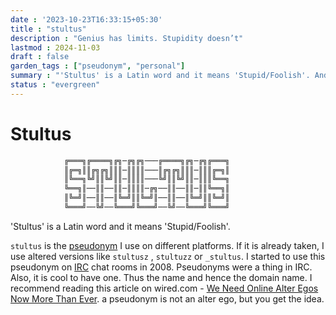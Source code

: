 ```yaml
---
date : '2023-10-23T16:33:15+05:30'
title : "stultus"
description : "Genius has limits. Stupidity doesn’t"
lastmod : 2024-11-03
draft : false
garden_tags : ["pseudonym", "personal"]
summary : "'Stultus' is a Latin word and it means 'Stupid/Foolish'. And I use this as my pseudonym"
status : "evergreen"
---
```


# Stultus

```txt
            ╔═══╗╔════╗╔╗─╔╗╔╗───╔════╗╔╗─╔╗╔═══╗
            ║╔═╗║║╔╗╔╗║║║─║║║║───║╔╗╔╗║║║─║║║╔═╗║
            ║╚══╗╚╝║║╚╝║║─║║║║───╚╝║║╚╝║║─║║║╚══╗
            ╚══╗║──║║──║║─║║║║─╔╗──║║──║║─║║╚══╗║
            ║╚═╝║──║║──║╚═╝║║╚═╝║──║║──║╚═╝║║╚═╝║
            ╚═══╝──╚╝──╚═══╝╚═══╝──╚╝──╚═══╝╚═══╝
```

'Stultus' is a Latin word and it means 'Stupid/Foolish'.

`stultus` is the [pseudonym](https://en.wikipedia.org/wiki/Pseudonym) I use on different platforms. If it is already taken, I use altered versions like `stultusz` , `stultuzz` or `_stultus`. I started to use this pseudonym on [IRC](https://en.wikipedia.org/wiki/Internet\_Relay\_Chat) chat rooms in 2008.  Pseudonyms were a thing in IRC. Also, it is cool to have one. Thus the name and hence the domain name. I recommend reading this article on wired.com - [We Need Online Alter Egos Now More Than Ever](https://www.wired.com/2014/04/why-we-need-online-alter-egos-now-more-than-ever/). a pseudonym is not an alter ego, but you get the idea. 